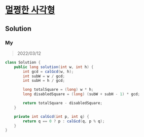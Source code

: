 # [멀쩡한 사각형](https://programmers.co.kr/learn/courses/30/lessons/62048)

## Solution

### My

> 2022/03/12

```java
class Solution {
    public long solution(int w, int h) {
        int gcd = calGcd(w, h);
        int subW = w / gcd;
        int subH = h / gcd;

        long totalSquare = (long) w * h;
        long disabledSquare = (long) (subW + subH - 1) * gcd;

        return totalSquare - disabledSquare;
    }

    private int calGcd(int p, int q) {
        return q == 0 ? p : calGcd(q, p % q);
    }
}
```
